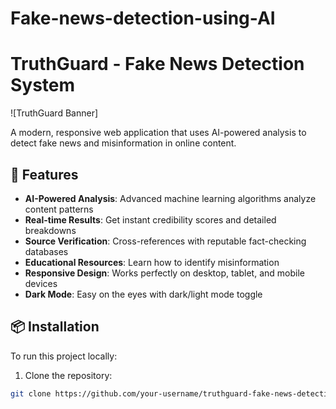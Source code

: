 # Fake-news-detection-using-AI
# TruthGuard - Fake News Detection System

![TruthGuard Banner]

A modern, responsive web application that uses AI-powered analysis to detect fake news and misinformation in online content.

## 🌟 Features

- **AI-Powered Analysis**: Advanced machine learning algorithms analyze content patterns
- **Real-time Results**: Get instant credibility scores and detailed breakdowns
- **Source Verification**: Cross-references with reputable fact-checking databases
- **Educational Resources**: Learn how to identify misinformation
- **Responsive Design**: Works perfectly on desktop, tablet, and mobile devices
- **Dark Mode**: Easy on the eyes with dark/light mode toggle

## 📦 Installation

To run this project locally:

1. Clone the repository:
```bash
git clone https://github.com/your-username/truthguard-fake-news-detection.git
